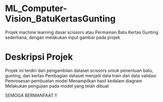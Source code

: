 # ML_Computer-Vision_BatuKertasGunting
Projek machine learning dasar scissors atau Permainan Batu Kertas Gunting sederhana, dengan melakukan input gambar pada projek

# Deskripsi Projek 
Projek ini terdiri dari pengambilan dataset scissors untuk penentuan batu, gunting, dan kertas
Pembagian dataset menjadi data train dan data validasi
Pemrosesan pembuatan model
Menampilkan hasil kedalam diagram
Melakukan pengujian pada model yang telah dibuat

SEMOGA BERMANFAAT !!

